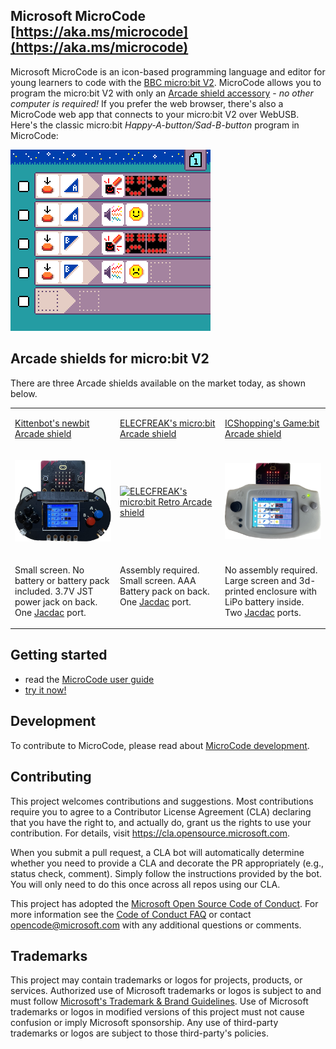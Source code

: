 ## Microsoft MicroCode [https://aka.ms/microcode](https://aka.ms/microcode)

Microsoft MicroCode is an icon-based programming language and editor for young learners to code with the [BBC micro:bit V2](https://microbit.org). MicroCode allows you to program the micro:bit V2 with only an [Arcade shield accessory](#arcade-shields-for-microbit-v2) - *no other computer is required!* If you prefer the web browser, there's also a MicroCode web app that connects to your micro:bit V2 over WebUSB. Here's the classic micro:bit *Happy-A-button/Sad-B-button* program in MicroCode:

![MicroCode screenshot](./docs/images/generated/sample_smiley_buttons.png)

## Arcade shields for micro:bit V2

There are three Arcade shields available on the market today, as shown below.

<table>
<tr valign="top">
<td width="33%" >

[Kittenbot's newbit Arcade shield](https://www.kittenbot.cc/products/newbit-arcade-shield)

</td><td width="33%" >

[ELECFREAK's micro:bit Arcade shield](https://shop.elecfreaks.com/products/micro-bit-retro-programming-arcade)

</td>
<td width="33%" >

[ICShopping's Game:bit Arcade shield](https://www.icshop.com.tw/products/368112100137?locale=en)

</td></tr>
<tr>
<td>

[![Kittenbot's newbit Arcade shield](./assets/newbit-shield.png)](https://www.kittenbot.cc/products/newbit-arcade-shield)

</td><td>

[![ELECFREAK's micro:bit Retro Arcade shield](./assets/elecfreaks-shield.png)](https://shop.elecfreaks.com/products/micro-bit-retro-programming-arcade)

</td><td>

[![ICShopping's Game:bit](./assets/gamebit-shield.png)](https://www.icshop.com.tw/products/368112100137?locale=en)

</td></tr>
<tr valign="top">
<td>

Small screen. No battery or battery pack included. 3.7V JST power jack on back. One [Jacdac](https://aka.ms/jacdac) port. 

</td>

<td>

Assembly required. Small screen. AAA Battery pack on back. One [Jacdac](https://aka.ms/jacdac) port. 

</td>
<td>

No assembly required. Large screen and 3d-printed enclosure with LiPo battery inside. Two [Jacdac](https://aka.ms/jacdac) ports.


</td>
</tr>


</table>

## Getting started

-   read the [MicroCode user guide](https://microsoft.github.io/microcode/docs/manual)
-   [try it now!](https://aka.ms/microcode)

## Development

To contribute to MicroCode, please read about [MicroCode development](./docs/develop.md).

## Contributing

This project welcomes contributions and suggestions. Most contributions require you to agree to a
Contributor License Agreement (CLA) declaring that you have the right to, and actually do, grant us
the rights to use your contribution. For details, visit https://cla.opensource.microsoft.com.

When you submit a pull request, a CLA bot will automatically determine whether you need to provide
a CLA and decorate the PR appropriately (e.g., status check, comment). Simply follow the instructions
provided by the bot. You will only need to do this once across all repos using our CLA.

This project has adopted the [Microsoft Open Source Code of Conduct](https://opensource.microsoft.com/codeofconduct/).
For more information see the [Code of Conduct FAQ](https://opensource.microsoft.com/codeofconduct/faq/) or
contact [opencode@microsoft.com](mailto:opencode@microsoft.com) with any additional questions or comments.

## Trademarks

This project may contain trademarks or logos for projects, products, or services. Authorized use of Microsoft
trademarks or logos is subject to and must follow
[Microsoft's Trademark & Brand Guidelines](https://www.microsoft.com/en-us/legal/intellectualproperty/trademarks/usage/general).
Use of Microsoft trademarks or logos in modified versions of this project must not cause confusion or imply Microsoft sponsorship.
Any use of third-party trademarks or logos are subject to those third-party's policies.
